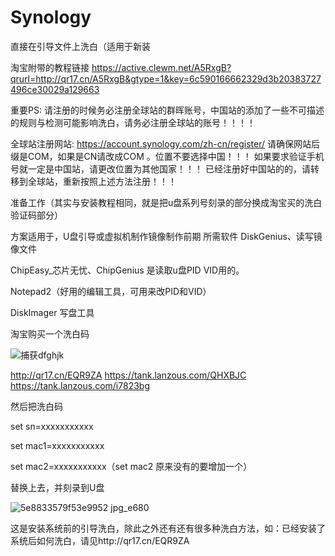 # Synology
直接在引导文件上洗白（适用于新装

淘宝附带的教程链接 https://active.clewm.net/A5RxgB?qrurl=http://qr17.cn/A5RxgB&gtype=1&key=6c590166662329d3b20383727496ce30029a129663

重要PS: 请注册的时候务必注册全球站的群晖账号，中国站的添加了一些不可描述的规则与检测可能影响洗白，请务必注册全球站的账号！！！！

全球站注册网站: https://account.synology.com/zh-cn/register/ 
请确保网站后缀是COM，如果是CN请改成COM 。位置不要选择中国！！！
如果要求验证手机号就一定是中国站，请更改位置为其他国家！！！
已经注册好中国站的的，请转移到全球站，重新按照上述方法注册！！！



准备工作（其实与安装教程相同，就是把u盘系列号刻录的部分换成淘宝买的洗白验证码部分）

方案适用于，U盘引导或虚拟机制作镜像制作前期
所需软件 DiskGenius、读写镜像文件

ChipEasy_芯片无忧、ChipGenius  是读取u盘PID VID用的。

Notepad2（好用的编辑工具，可用来改PID和VID）

DiskImager 写盘工具

淘宝购买一个洗白码

![捕获dfghjk](https://user-images.githubusercontent.com/59044398/117438809-a4b75200-af64-11eb-9ea5-267205d3fa1c.PNG)

http://qr17.cn/EQR9ZA  https://tank.lanzous.com/QHXBJC  https://tank.lanzous.com/i7823bg

然后把洗白码

set sn=xxxxxxxxxxx

set mac1=xxxxxxxxxxx

set mac2=xxxxxxxxxxx（set mac2 原来没有的要增加一个）

替换上去，并刻录到U盘


![5e8833579f53e9952 jpg_e680](https://user-images.githubusercontent.com/59044398/117439148-0f688d80-af65-11eb-9b0d-26c0e05955c0.jpg)

这是安装系统前的引导洗白，除此之外还有还有很多种洗白方法，如：已经安装了系统后如何洗白，请见http://qr17.cn/EQR9ZA

